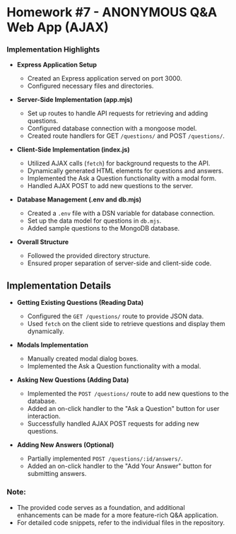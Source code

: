 # Homework #7 - ANONYMOUS Q&A Web App (AJAX)


### Implementation Highlights

- **Express Application Setup**
  - Created an Express application served on port 3000.
  - Configured necessary files and directories.

- **Server-Side Implementation (app.mjs)**
  - Set up routes to handle API requests for retrieving and adding questions.
  - Configured database connection with a mongoose model.
  - Created route handlers for GET `/questions/` and POST `/questions/`.

- **Client-Side Implementation (index.js)**
  - Utilized AJAX calls (`fetch`) for background requests to the API.
  - Dynamically generated HTML elements for questions and answers.
  - Implemented the Ask a Question functionality with a modal form.
  - Handled AJAX POST to add new questions to the server.

- **Database Management (.env and db.mjs)**
  - Created a `.env` file with a DSN variable for database connection.
  - Set up the data model for questions in `db.mjs`.
  - Added sample questions to the MongoDB database.

- **Overall Structure**
  - Followed the provided directory structure.
  - Ensured proper separation of server-side and client-side code.


## Implementation Details

- **Getting Existing Questions (Reading Data)**
  - Configured the `GET /questions/` route to provide JSON data.
  - Used `fetch` on the client side to retrieve questions and display them dynamically.

- **Modals Implementation**
  - Manually created modal dialog boxes.
  - Implemented the Ask a Question functionality with a modal.

- **Asking New Questions (Adding Data)**
  - Implemented the `POST /questions/` route to add new questions to the database.
  - Added an on-click handler to the "Ask a Question" button for user interaction.
  - Successfully handled AJAX POST requests for adding new questions.

- **Adding New Answers (Optional)**
  - Partially implemented `POST /questions/:id/answers/`.
  - Added an on-click handler to the "Add Your Answer" button for submitting answers.


### Note:
- The provided code serves as a foundation, and additional enhancements can be made for a more feature-rich Q&A application.
- For detailed code snippets, refer to the individual files in the repository.


